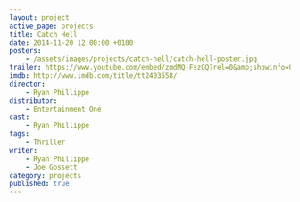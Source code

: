 ```yaml
---
layout: project
active_page: projects
title: Catch Hell
date: 2014-11-20 12:00:00 +0100
posters:
    - /assets/images/projects/catch-hell/catch-hell-poster.jpg
trailer: https://www.youtube.com/embed/zmdMQ-FszGQ?rel=0&amp;showinfo=0
imdb: http://www.imdb.com/title/tt2403558/
director:
    - Ryan Phillippe
distributor:
    - Entertainment One
cast:
    - Ryan Phillippe
tags:
    - Thriller
writer:
    - Ryan Phillippe
    - Joe Gossett
category: projects
published: true
---
```

